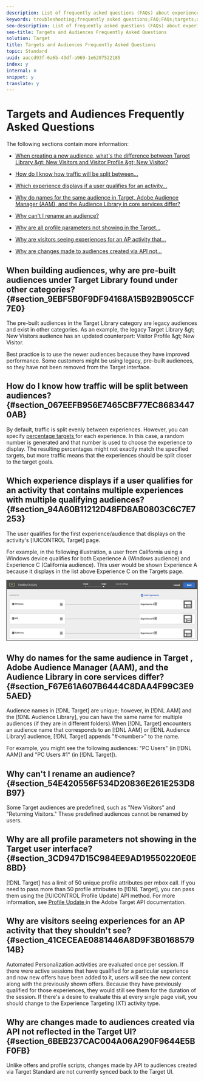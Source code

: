 ```yaml
---
description: List of frequently asked questions (FAQs) about experience targeting and audiences.
keywords: troubleshooting;frequently asked questions;FAQ;FAQs;targets;audiences
seo-description: List of frequently asked questions (FAQs) about experience targeting and audiences.
seo-title: Targets and Audiences Frequently Asked Questions
solution: Target
title: Targets and Audiences Frequently Asked Questions
topic: Standard
uuid: aaccd93f-6a6b-43df-a969-1e6207522185
index: y
internal: n
snippet: y
translate: y
---
```


# Targets and Audiences Frequently Asked Questions

The following sections contain more information: 


* [ When creating a new audience, what's the difference between Target Library &amp;gt; New Visitors and Visitor Profile &amp;gt; New Visitor? ](c_troubleshooting_targets_and_audiences.md#section_9EBF5B0F9DF94168A15B92B905CCF7E0) 

* [ How do I know how traffic will be split between... ](c_troubleshooting_targets_and_audiences.md#section_067EEFB956E7465CBF77EC86834470AB) 

* [ Which experience displays if a user qualifies for an activity... ](c_troubleshooting_targets_and_audiences.md#section_94A60B11212D48FD8AB0803C6C7E7253) 

* [ Why do names for the same audience in Target, Adobe Audience Manager (AAM), and the Audience Library in core services differ? ](c_troubleshooting_targets_and_audiences.md#section_F67E61A607B6444C8DAA4F99C3E95AED) 

* [ Why can't I rename an audience? ](c_troubleshooting_targets_and_audiences.md#section_54E420556F534D20836E261E253D8B97) 

* [ Why are all profile parameters not showing in the Target... ](c_troubleshooting_targets_and_audiences.md#section_3CD947D15C984EE9AD19550220E0E8BD) 

* [ Why are visitors seeing experiences for an AP activity that... ](c_troubleshooting_targets_and_audiences.md#section_41CECEAE0881446A8D9F3B016857914B) 

* [ Why are changes made to audiences created via API not... ](c_troubleshooting_targets_and_audiences.md#section_6BEB237CAC004A06A290F9644E5BF0FB) 



## When building audiences, why are pre-built audiences under Target Library found under other categories? {#section_9EBF5B0F9DF94168A15B92B905CCF7E0}

The pre-built audiences in the Target Library category are legacy audiences and exist in other categories. As an example, the legacy Target Library &amp;gt; New Visitors audience has an updated counterpart: Visitor Profile &amp;gt; New Visitor. 

Best practice is to use the newer audiences because they have improved performance. Some customers might be using legacy, pre-built audiences, so they have not been removed from the Target interface. 

## How do I know how traffic will be split between audiences? {#section_067EEFB956E7465CBF77EC86834470AB}

By default, traffic is split evenly between experiences. However, you can specify [ percentage targets ](c_target_percent.md#concept_9D0C47368EB942C9A66CE03C6BD92412) for each experience. In this case, a random number is generated and that number is used to choose the experience to display. The resulting percentages might not exactly match the specified targets, but more traffic means that the experiences should be split closer to the target goals. 

## Which experience displays if a user qualifies for an activity that contains multiple experiences with multiple qualifying audiences? {#section_94A60B11212D48FD8AB0803C6C7E7253}

The user qualifies for the first experience/audience that displays on the activity's [!UICONTROL  Target] page. 

For example, in the following illustration, a user from California using a Windows device qualifies for both Experience A (Windows audience) and Experience C (California audience). This user would be shown Experience A because it displays in the list above Experience C on the Targets page. 

![](../assets/audiences_order.png) 

## Why do names for the same audience in Target , Adobe Audience Manager (AAM), and the Audience Library in core services differ? {#section_F67E61A607B6444C8DAA4F99C3E95AED}

Audience names in [!DNL  Target] are unique; however, in [!DNL  AAM] and the [!DNL  Audience Library], you can have the same name for multiple audiences (if they are in different folders).When [!DNL  Target] encounters an audience name that corresponds to an [!DNL  AAM] or [!DNL  Audience Library] audience, [!DNL  Target] appends "#&lt;number&gt;" to the name. 

For example, you might see the following audiences: "PC Users" (in [!DNL  AAM]) and "PC Users #1" (in [!DNL  Target]). 

## Why can't I rename an audience? {#section_54E420556F534D20836E261E253D8B97}

Some Target audiences are predefined, such as "New Visitors" and "Returning Visitors." These predefined audiences cannot be renamed by users. 

## Why are all profile parameters not showing in the Target user interface? {#section_3CD947D15C984EE9AD19550220E0E8BD}

[!DNL  Target] has a limit of 50 unique profile attributes per mbox call. If you need to pass more than 50 profile attributes to [!DNL  Target], you can pass them using the [!UICONTROL  Profile Update] API method. For more information, see [ Profile Update ](https://www.adobe.io/apis/marketingcloud/target/docs/reference/profiles/profile-update.html) in the Adobe Target API documentation. 

## Why are visitors seeing experiences for an AP activity that they shouldn't see? {#section_41CECEAE0881446A8D9F3B016857914B}

Automated Personalization activities are evaluated once per session. If there were active sessions that have qualified for a particular experience and now new offers have been added to it, users will see the new content along with the previously shown offers. Because they have previously qualified for those experiences, they would still see them for the duration of the session. If there's a desire to evaluate this at every single page visit, you should change to the Experience Targeting (XT) activity type. 

## Why are changes made to audiences created via API not reflected in the Target UI? {#section_6BEB237CAC004A06A290F9644E5BF0FB}

Unlike offers and profile scripts, changes made by API to audiences created via Target Standard are not currently synced back to the Target UI. 
